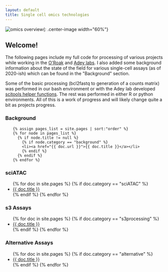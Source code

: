 ```yaml
---
layout: default
title: Single cell omics technologies
---
```

![omics overview](/assets/images/omics_overviews.png){: .center-image width="60%"}

## Welcome!

The following pages include my full code for processing of various projects while working in the <a href="https://www.ohsu.edu/school-of-medicine/oroak-lab">O'Roak</a> and <a href="https://adeylab.org">Adey labs</a>. I also added some background information about the state of the field for various single-cell assays (as of 2020-ish) which can be found in the "Background" section.

Some of the basic processing (bcl2fastq to generation of a counts matrix) was performed in our bash environment or with the Adey lab developed <a href="https://github.com/adeylab/scitools-dev">scitools helper functions</a>. The rest was performed in either R or python environments. All of this is a work of progress and will likely change quite a bit as projects progress.

<h3>Background</h3>
<ul>

    {% assign pages_list = site.pages | sort:"order" %}
    {% for node in pages_list %}
      {% if node.title != null %}
        {% if node.category == "background" %}
        <li><a href="{{ doc.url }}">{{ doc.title }}</a></li>
        {% endif %}
      {% endif %}
    {% endfor %}

</ul>

<h3>sciATAC</h3>
<ul>
    {% for doc in site.pages %}
      {% if doc.category == "sciATAC" %}
        <li><a href="{{ doc.url }}">{{ doc.title }}</a></li>
      {% endif %}
    {% endfor %}
</ul>

<h3>s3 Assays</h3>
<ul>
    {% for doc in site.pages %}
      {% if doc.category == "s3processing" %}
        <li><a href="{{ doc.url }}">{{ doc.title }}</a></li>
      {% endif %}
    {% endfor %}
</ul>

<h3>Alternative Assays</h3>
<ul>
    {% for doc in site.pages %}
      {% if doc.category == "alternative" %}
        <li><a href="{{ doc.url }}">{{ doc.title }}</a></li>
      {% endif %}
    {% endfor %}
</ul>


